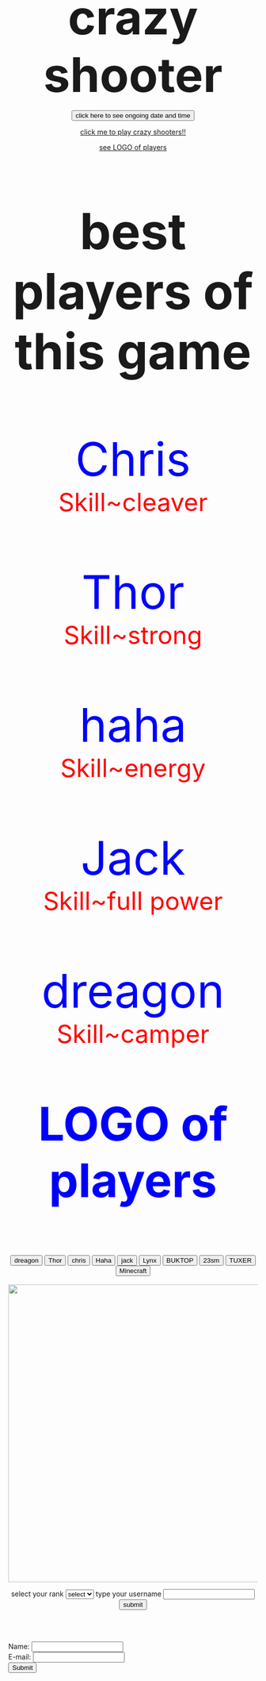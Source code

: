 <html>
<head>
<title>powerfull players of crazy shooters</title>
<style>
#lol{color:blue;font-size:94px;text-align:center;}
#gen{text-align:center;}
#power{color:red;text-align:center}
#logo{text-align:center}
</style>
</head>
<body>
<p style=font-size:10vw;margin-bottom:5px id=gen><b>crazy shooter</b></p>
<p id=gen><button onclick="document.getElementById('power').innerHTML=Date()">click here to see ongoing date and time</button>
<p id=power></p>
<script>
window.alert("Masked shooter is equal to crazy shooter")
</script>
<p id=gen><a href=http://crazyshooters.com target=_blank>click me to play crazy shooters!!</a></p>
<p id=power><a href=#logo>see LOGO of players</a>
<p style=font-size:100px id=gen><b>best players of this game</b></p>
<p id=lol style=margin-bottom:0px>Chris</p>
<p id=power style=font-size:50px;margin-bottom:15px;margin-top:0px>Skill~cleaver</p>
<p id=lol style=margin-bottom:0px>Thor</p>
<p id=power style=font-size:50px;margin-bottom:15px;margin-top:0px>Skill~strong</p>
<p id=lol style=margin-bottom:0px>haha</p>
<p id=power style=font-size:50px;margin-bottom:15px;margin-top:0px>Skill~energy</p>
<p id=lol style=margin-bottom:0px>Jack</p>
<p id=power style=font-size:50px;margin-bottom:15px;margin-top:0px>Skill~full power</p>
<p id=lol style=margin-bottom:0px>dreagon</p>
<p id=power style=font-size:50px;margin-bottom:15px;margin-top:0px>Skill~camper</p>
<p id=logo><p id=lol><b>LOGO of players</b></p>
<p id=gen>
<button onclick="document.getElementById('wow').src='dreagon.jpg'">dreagon</button>
<button onclick="document.getElementById('wow').src='Thor.jpg'">Thor</button>
<button onclick="document.getElementById('wow').src='chris.jpg'">chris</button>
<button onclick="document.getElementById('wow').src='HAHA.jpg'">Haha</button>
<button onclick="document.getElementById('wow').src='Jack.jpg'">jack</button>
<button onclick="document.getElementById('wow').src='Lynx.jpg'">Lynx</button>
<button onclick="document.getElementById('wow').src='BUKTOP.jpg'">BUKTOP</button>
<button onclick="document.getElementById('wow').src='23sm.jpg'">23sm</button>
<button onclick="document.getElementById('wow').src='TUXER.jpg'">TUXER</button>
<button onclick="document.getElementById('wow').src='mini.jpg'">Minecraft</button>
<br>
<br>
<img id='wow' src="dreagon.jpg" style="width:600px;height:600px"></p></p>
<form action=wow.php><p id=gen>
<label>select your rank</label>
<select>
<option>
select
</option>
<option>
GEN
</option>
<option>
LTG
</option>
<option>
MG
</option>
<option>
BG
</option>
<option>
COL
</option>
<option>
LTC
</option>
<option>
MAJ
</option>
<option>
CPT
</option>
<option>
1LT
</option>
<option>
2LT
</option>
<option>
CW5
</option>
<option>
CW4
</option>
<option>
CW3
</option>
<option>
CW2
</option>
<option>
WO1
</option>
<option>
SMA
</option>
<option>
CSM
</option>
<option>
SGM
</option>
<option>
SGT
</option>
<option>
MSG
</option>
<option>
SFC
</option>
<option>
SSG
</option>
<option>
SGT
</option>
<option>
CPL
</option>
<option>
SPC
</option>
<option>
PFC
</option>
<option>
PV2
</option>
<option>
PVT
</option>
</select>
<label>type your username</label>
<input type=text>
<input type=submit value=submit>
</p></form>
<svg width="1500" height="150">
<rect x="650" y="50" rx="50" ry="50" width="600" height="150"
style=fill:red;stroke=blue;stroke-width=10 />
<text fill=#ffffff x=720 y=120 font-size=65px>made by:-dreagon</text>
</svg>

</body>
</html>
<html>
<body>

<form action="wow.php" method="post">
Name: <input type="text" name="name"><br>
E-mail: <input type="text" name="email"><br>
<input type="submit">
</form>

</body>
</html>

